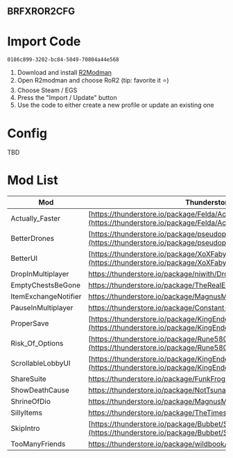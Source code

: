 ## BRFXROR2CFG
# Import Code

`0186c899-3202-bc84-5049-70804a44e568`

1. Download and install [R2Modman](https://github.com/ebkr/r2modmanPlus/releases)
2. Open R2modman and choose RoR2 (tip: favorite it ⭐)
3. Choose Steam / EGS
4. Press the "Import / Update" button
5. Use the code to either create a new profile or update an existing one

# Config

TBD

# Mod List

| Mod                  | Thunderstore                                                                                                                         | Github                                                                                                                 |
| -------------------- | ------------------------------------------------------------------------------------------------------------------------------------ | ---------------------------------------------------------------------------------------------------------------------- |
| Actually_Faster       | [https://thunderstore.io/package/Felda/Actually_Faster](https://thunderstore.io/package/Felda/Actually_Faster)                       | [https://github.com/FelixVolo/ActuallyFaster](https://github.com/FelixVolo/ActuallyFaster)                             |
| BetterDrones         | [https://thunderstore.io/package/pseudopulse/BetterDrones](https://thunderstore.io/package/pseudopulse/BetterDrones)                 | https://github.com/pseudopulse/BetterDrones                                                                            |
| BetterUI             | [https://thunderstore.io/package/XoXFaby/BetterUI](https://thunderstore.io/package/XoXFaby/BetterUI)                                 | https://github.com/xoxfaby/BetterUI                                                                                    |
| DropInMultiplayer    | https://thunderstore.io/package/niwith/DropinMultiplayer                                                                             | https://github.com/niwith/DropInMultiplayer                                                                            |
| EmptyChestsBeGone    | https://thunderstore.io/package/TheRealElysium/EmptyChestsBeGone                                                                     |                                                                                                                        |
| ItemExchangeNotifier | https://thunderstore.io/package/MagnusMagnuson/ItemExchangeNotifier                                                                  |                                                                                                                        |
| PauseInMultiplayer   | https://thunderstore.io/package/Constant-ine/PauseInMultiplayer                                                                      |                                                                                                                        |
| ProperSave           | [https://thunderstore.io/package/KingEnderBrine/ProperSave](https://thunderstore.io/package/KingEnderBrine/ProperSave)               | https://github.com/KingEnderBrine/-RoR2-ProperSave                                                                     |
| Risk_Of_Options      | [https://thunderstore.io/package/Rune580/Risk_Of_Options](https://thunderstore.io/package/Rune580/Risk_Of_Options)                   | https://github.com/Rune580/RiskOfOptions                                                                               |
| ScrollableLobbyUI    | [https://thunderstore.io/package/KingEnderBrine/ScrollableLobbyUI](https://thunderstore.io/package/KingEnderBrine/ScrollableLobbyUI) | [https://github.com/KingEnderBrine/-RoR2-ScrollableLobbyUI](https://github.com/KingEnderBrine/-RoR2-ScrollableLobbyUI) |
| ShareSuite           | https://thunderstore.io/package/FunkFrog-and-Sipondo/ShareSuite                                                                      | https://github.com/FunkFrog/RoR2SharedItems                                                                            |
| ShowDeathCause       | https://thunderstore.io/package/NotTsunami/ShowDeathCause                                                                            | https://github.com/NotTsunami/ShowDeathCause                                                                           |
| ShrineOfDio          | https://thunderstore.io/package/MagnusMagnuson/ShrineOfDio                                                                           |                                                                                                                        |
| SillyItems           | https://thunderstore.io/package/TheTimesweeper/SillyItems                                                                            |                                                                                                                        |
| SkipIntro            | [https://thunderstore.io/package/Bubbet/SkipIntro](https://thunderstore.io/package/Bubbet/SkipIntro)                                 | https://github.com/Bubbet/Risk-Of-Rain-Mods/tree/master/SkipIntroCutscene                                              |
| TooManyFriends       | https://thunderstore.io/package/wildbook/TooManyFriends                                                                              | https://github.com/wildbook/R2Mods/tree/master/TooManyFriends                                                          |
